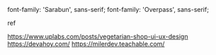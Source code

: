<link rel="preconnect" href="https://fonts.gstatic.com">
<link href="https://fonts.googleapis.com/css2?family=Sarabun:wght@300;400;500;600&display=swap" rel="stylesheet">
font-family: 'Sarabun', sans-serif;

<link rel="preconnect" href="https://fonts.gstatic.com">
<link href="https://fonts.googleapis.com/css2?family=Overpass:wght@300;400;600&display=swap" rel="stylesheet">
font-family: 'Overpass', sans-serif;

ref

https://www.uplabs.com/posts/vegetarian-shop-ui-ux-design
https://devahoy.com/
https://milerdev.teachable.com/

